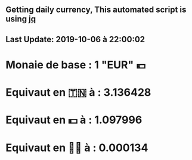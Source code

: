 ## Getting daily currency, This automated script is using [jq](https://stedolan.github.io/jq/)
## Last Update:  2019-10-06 à 22:00:02
 # Monaie de base : 1 "EUR" 💶 
 # Equivaut en 🇹🇳 à :  3.136428 
 # Equivaut en 💵 à : 1.097996
 # Equivaut en 🐱‍💻 à :  0.000134

